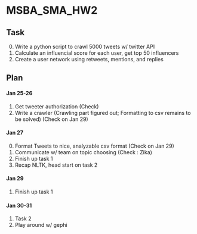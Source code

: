 # MSBA_SMA_HW2

## Task
0. Write a python script to crawl 5000 tweets w/ twitter API
1. Calculate an influencial score for each user, get top 50 influencers
2. Create a user network using retweets, mentions, and replies


## Plan
#### Jan 25-26
1. Get tweeter authorization (Check)
2. Write a crawler (Crawling part figured out; Formatting to csv remains to be solved) (Check on Jan 29)

#### Jan 27
0. Format Tweets to nice, analyzable csv format (Check on Jan 29)
1. Communicate w/ team on topic choosing (Check : Zika)
2. Finish up task 1
3. Recap NLTK, head start on task 2


#### Jan 29
1. Finish up task 1

#### Jan 30-31
1. Task 2
2. Play around w/ gephi
